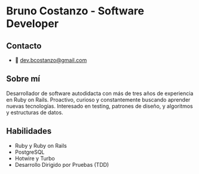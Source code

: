 # Bruno Costanzo - Software Developer

## Contacto
- 📧 dev.bcostanzo@gmail.com

## Sobre mí
Desarrollador de software autodidacta con más de tres años de experiencia en Ruby on Rails. Proactivo, curioso y constantemente buscando aprender nuevas tecnologías. Interesado en testing, patrones de diseño, y algoritmos y estructuras de datos.

## Habilidades
- Ruby y Ruby on Rails
- PostgreSQL
- Hotwire y Turbo
- Desarrollo Dirigido por Pruebas (TDD)
